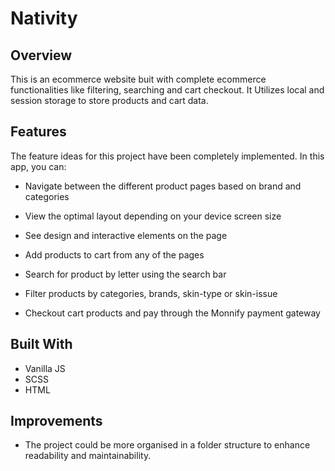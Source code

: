 # **Nativity**


## **Overview**

This is an ecommerce website buit with complete ecommerce functionalities like filtering, searching and cart checkout.  It Utilizes local and session storage to store products and cart data.

## **Features**

The feature ideas for this project have been completely implemented. In this app, you can:

- Navigate between the different product pages based on brand and categories
 
- View the optimal layout depending on your device screen size
 
- See design and interactive elements on the page
 
- Add products to cart from any of the pages
 
- Search for product by letter using the search bar
 
- Filter products by categories, brands, skin-type or skin-issue
 
- Checkout cart products and pay through the Monnify payment gateway

## **Built With**
- Vanilla JS
- SCSS
- HTML

## **Improvements**
- The project could be more organised in a folder structure to enhance readability and maintainability.
